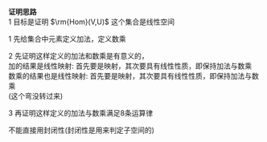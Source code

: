 **证明思路**  
1 目标是证明 $\rm{Hom}(V,U)$ 这个集合是线性空间  
  
1 先给集合中元素定义加法，定义数乘  
  
2 先证明这样定义的加法和数乘是有意义的，  
加的结果是线性映射: 首先要是映射，其次要具有线性性质，即保持加法与数乘  
数乘的结果也是线性映射: 首先要是映射，其次要具有线性性质，即保持加法与数乘  
(这个弯没转过来)  
  
3 再证明这样定义的加法与数乘满足8条运算律  
  
不能直接用封闭性(封闭性是用来判定子空间的)  
